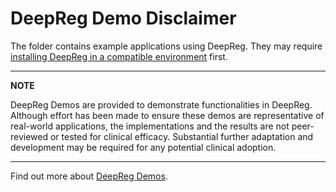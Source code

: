 # DeepReg Demo Disclaimer

The folder contains example applications using DeepReg. They may require
[installing DeepReg in a compatible environment](https://deepreg.readthedocs.io/en/latest/getting_started/install.html)
first.

---

**NOTE**

DeepReg Demos are provided to demonstrate functionalities in DeepReg. Although effort
has been made to ensure these demos are representative of real-world applications, the
implementations and the results are not peer-reviewed or tested for clinical efficacy.
Substantial further adaptation and development may be required for any potential
clinical adoption.

---

Find out more about [DeepReg Demos](https://deepreg.readthedocs.io/en/latest/demo.html).
